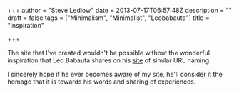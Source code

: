 +++
author = "Steve Ledlow"
date = 2013-07-17T06:57:48Z
description = ""
draft = false
tags = ["Minimalism", "Minimalist", "Leobabauta"]
title = "Inspiration"

+++


The site that I've created wouldn't be possible without the wonderful inspiration that Leo Babauta shares on his [site](http://mnmlist.com) of similar URL naming.

I sincerely hope if he ever becomes aware of my site, he'll consider it the homage that it is towards his words and sharing of experiences.

